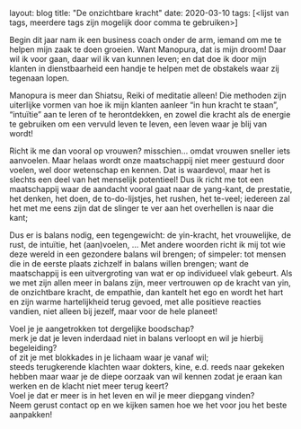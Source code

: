 layout: blog
title:  "De onzichtbare kracht"
date:   2020-03-10
tags: [<lijst van tags, meerdere tags zijn mogelijk door comma te gebruiken>]


Begin dit jaar nam ik een business coach onder de arm, iemand om me te helpen mijn zaak te doen groeien. 
Want Manopura, dat is mijn droom! Daar wil ik voor gaan, daar wil ik van kunnen leven; 
en dat doe ik door mijn klanten in dienstbaarheid een handje te helpen met de obstakels waar zij tegenaan lopen. 

Manopura is meer dan Shiatsu, Reiki of meditatie alleen! 
Die methoden zijn uiterlijke vormen van hoe ik mijn klanten aanleer “in hun kracht te staan”, “intuïtie” aan te leren of te herontdekken, 
en zowel die kracht als de energie te gebruiken om een vervuld leven te leven, een leven waar je blij van wordt! 

Richt ik me dan vooral op vrouwen? misschien…  omdat vrouwen sneller iets aanvoelen. 
Maar helaas wordt onze maatschappij niet meer gestuurd door voelen, wel door wetenschap en kennen. 
Dat is waardevol, maar het is slechts een deel van het menselijk potentieel! 
Dus ik richt me tot een maatschappij waar de aandacht vooral gaat naar de yang-kant, de prestatie, het denken, het doen, de to-do-lijstjes, het rushen, het te-veel; 
iedereen zal het met me eens zijn dat de slinger te ver aan het overhellen is naar die kant; 

Dus er is balans nodig, een tegengewicht: de yin-kracht, het vrouwelijke, de rust, de intuïtie, het (aan)voelen, … 
Met andere woorden richt ik mij tot wie deze wereld in een gezondere balans wil brengen; 
of simpeler: tot mensen die in de eerste plaats zichzelf in balans willen brengen; 
want de maatschappij is een uitvergroting van wat er op individueel vlak gebeurt. 
Als we met zijn allen meer in balans zijn, meer vertrouwen op de kracht van yin, de onzichtbare kracht, de empathie, 
dan kantelt het ego en wordt het hart en zijn warme hartelijkheid terug gevoed, met alle positieve reacties vandien, 
niet alleen bij jezelf, maar voor de hele planeet!

Voel je je aangetrokken tot dergelijke boodschap?    
merk je dat je leven inderdaad niet in balans verloopt en wil je hierbij begeleiding?    
of zit je met blokkades in je lichaam waar je vanaf wil;    
steeds terugkerende klachten waar dokters, kine, e.d. reeds naar gekeken hebben maar waar je de diepe oorzaak van wil kennen 
zodat je eraan kan werken en de klacht niet meer terug keert?   
Voel je dat er meer is in het leven en wil je meer diepgang vinden?   
Neem gerust contact op en we kijken samen hoe we het voor jou het beste aanpakken!
